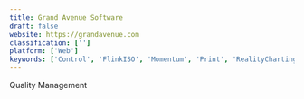 ```yaml
---
title: Grand Avenue Software
draft: false 
website: https://grandavenue.com
classification: ['']
platform: ['Web']
keywords: ['Control', 'FlinkISO', 'Momentum', 'Print', 'RealityCharting', 'Spade', 'WinSPC', 'Wisdom', 'isoTracker']
---
```

Quality Management